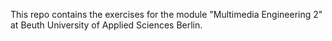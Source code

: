 This repo contains the exercises for the module "Multimedia Engineering 2" at Beuth University of Applied Sciences Berlin.
